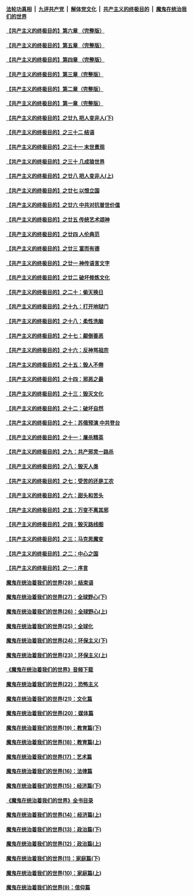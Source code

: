 ####  [法轮功真相](../../../../basic/blob/master/README.md?t=04081401) &nbsp;|&nbsp; [九评共产党](../../../../9ping.md/blob/master/README.md?t=04081401) &nbsp;|&nbsp; [解体党文化](../../../../jtdwh.md/blob/master/README.md?t=04081401)  &nbsp;|&nbsp; [共产主义的终极目的](../../../../gczydzjmd.md/blob/master/README.md?t=04081401) &nbsp;|&nbsp; [魔鬼在统治我们的世界](../../../../mgztzwmdsj.md/blob/master/README.md?t=04081401) 

#### [【共产主义的终极目的】第六章 （完整版）](../pages/nsc422/n11428913.md?t=04081401) 

#### [【共产主义的终极目的】第五章 （完整版）](../pages/nsc422/n11428912.md?t=04081401) 

#### [【共产主义的终极目的】第四章 （完整版）](../pages/nsc422/n11428907.md?t=04081401) 

#### [【共产主义的终极目的】第三章（完整版）](../pages/nsc422/n11428848.md?t=04081401) 

#### [【共产主义的终极目的】第二章（完整版）](../pages/nsc422/n11428831.md?t=04081401) 

#### [【共产主义的终极目的】第一章（完整版）](../pages/nsc422/n11417651.md?t=04081401) 

#### [【共产主义的终极目的】之廿九 把人变非人(下)](../pages/nsc422/n11344140.md?t=04081401) 

#### [【共产主义的终极目的】之三十二 结语](../pages/nsc422/n11360535.md?t=04081401) 

#### [【共产主义的终极目的】之三十一 末世景观](../pages/nsc422/n11351129.md?t=04081401) 

#### [【共产主义的终极目的】之三十 几成狼世界](../pages/nsc422/n11348280.md?t=04081401) 

#### [【共产主义的终极目的】之廿八 把人变非人(上)](../pages/nsc422/n11340492.md?t=04081401) 

#### [【共产主义的终极目的】之廿七 以恨立国](../pages/nsc422/n11336944.md?t=04081401) 

#### [【共产主义的终极目的】之廿六 中共对抗普世价值](../pages/nsc422/n11324785.md?t=04081401) 

#### [【共产主义的终极目的】之廿五 传统艺术颂神](../pages/nsc422/n11296396.md?t=04081401) 

#### [【共产主义的终极目的】之廿四 人伦典范](../pages/nsc422/n11296397.md?t=04081401) 

#### [【共产主义的终极目的】之廿三 富而有德](../pages/nsc422/n11283598.md?t=04081401) 

#### [【共产主义的终极目的】之廿一 神传语言文字](../pages/nsc422/n11263265.md?t=04081401) 

#### [【共产主义的终极目的】之廿二 破坏修炼文化](../pages/nsc422/n11245728.md?t=04081401) 

#### [【共产主义的终极目的】之二十：偷天换日](../pages/nsc422/n11238846.md?t=04081401) 

#### [【共产主义的终极目的】之十九：打开地狱门](../pages/nsc422/n11206376.md?t=04081401) 

#### [【共产主义的终极目的】之十八：柔性洗脑](../pages/nsc422/n11199994.md?t=04081401) 

#### [【共产主义的终极目的】之十七：颠倒善恶](../pages/nsc422/n11179782.md?t=04081401) 

#### [【共产主义的终极目的】之十六：反神骂祖宗](../pages/nsc422/n11166798.md?t=04081401) 

#### [【共产主义的终极目的】之十五：毁人不倦](../pages/nsc422/n11166792.md?t=04081401) 

#### [【共产主义的终极目的】之十四：邪恶之最](../pages/nsc422/n11150249.md?t=04081401) 

#### [【共产主义的终极目的】之十三：毁灭文化](../pages/nsc422/n11135227.md?t=04081401) 

#### [【共产主义的终极目的】之十二：破坏自然](../pages/nsc422/n11135214.md?t=04081401) 

#### [【共产主义的终极目的】之十：苏俄预演 中共登台](../pages/nsc422/n11118424.md?t=04081401) 

#### [【共产主义的终极目的】之十一：屠杀精英](../pages/nsc422/n11118442.md?t=04081401) 

#### [【共产主义的终极目的】之九：共产邪灵一路杀](../pages/nsc422/n11114139.md?t=04081401) 

#### [【共产主义的终极目的】之八：毁灭人类](../pages/nsc422/n11108503.md?t=04081401) 

#### [【共产主义的终极目的】之七：受苦的还是工农](../pages/nsc422/n11101809.md?t=04081401) 

#### [【共产主义的终极目的】之六：甜头和苦头](../pages/nsc422/n11096971.md?t=04081401) 

#### [【共产主义的终极目的】之五：万变不离其邪](../pages/nsc422/n11091285.md?t=04081401) 

#### [【共产主义的终极目的】之四：毁灭路线图](../pages/nsc422/n11086284.md?t=04081401) 

#### [【共产主义的终极目的】之三：马克思魔变](../pages/nsc422/n11061941.md?t=04081401) 

#### [【共产主义的终极目的】之二：中心之国](../pages/nsc422/n11047728.md?t=04081401) 

#### [【共产主义的终极目的】之一：序言](../pages/nsc422/n11086077.md?t=04081401) 

#### [魔鬼在统治着我们的世界(28)：结束语](../pages/nsc422/n10936246.md?t=04081401) 

#### [魔鬼在统治着我们的世界(27)：全球野心(下)](../pages/nsc422/n10928319.md?t=04081401) 

#### [魔鬼在统治着我们的世界(26)：全球野心(上)](../pages/nsc422/n10900318.md?t=04081401) 

#### [魔鬼在统治着我们的世界(25)：全球化](../pages/nsc422/n10788205.md?t=04081401) 

#### [魔鬼在统治着我们的世界(24)：环保主义(下)](../pages/nsc422/n10695307.md?t=04081401) 

#### [魔鬼在统治着我们的世界(23)：环保主义(上)](../pages/nsc422/n10688613.md?t=04081401) 

#### [《魔鬼在统治着我们的世界》音频下载](../pages/nsc422/n10635553.md?t=04081401) 

#### [魔鬼在统治着我们的世界(22)：恐怖主义](../pages/nsc422/n10614727.md?t=04081401) 

#### [魔鬼在统治着我们的世界(21)：文化篇](../pages/nsc422/n10597706.md?t=04081401) 

#### [魔鬼在统治着我们的世界(20)：媒体篇](../pages/nsc422/n10586579.md?t=04081401) 

#### [魔鬼在统治着我们的世界(19)：教育篇(下)](../pages/nsc422/n10564808.md?t=04081401) 

#### [魔鬼在统治着我们的世界(18)：教育篇(上)](../pages/nsc422/n10526970.md?t=04081401) 

#### [魔鬼在统治着我们的世界(17)：艺术篇](../pages/nsc422/n10499093.md?t=04081401) 

#### [魔鬼在统治着我们的世界(16)：法律篇](../pages/nsc422/n10485969.md?t=04081401) 

#### [魔鬼在统治着我们的世界(15)：经济篇(下)](../pages/nsc422/n10469975.md?t=04081401) 

#### [《魔鬼在统治着我们的世界》全书目录](../pages/nsc422/n10464261.md?t=04081401) 

#### [魔鬼在统治着我们的世界(14)：经济篇(上)](../pages/nsc422/n10457370.md?t=04081401) 

#### [魔鬼在统治着我们的世界(13)：政治篇(下)](../pages/nsc422/n10448270.md?t=04081401) 

#### [魔鬼在统治着我们的世界(12)：政治篇(上)](../pages/nsc422/n10444576.md?t=04081401) 

#### [魔鬼在统治着我们的世界(11)：家庭篇(下)](../pages/nsc422/n10440961.md?t=04081401) 

#### [魔鬼在统治着我们的世界(10)：家庭篇(上)](../pages/nsc422/n10435448.md?t=04081401) 

#### [魔鬼在统治着我们的世界(9)：信仰篇](../pages/nsc422/n10432159.md?t=04081401) 

